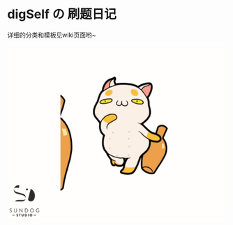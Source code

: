 # digSelf の 刷题日记

详细的分类和模板见wiki页面哟~

<div align=center><img width="600" height="400" src="https://github.com/digSelf/algorithms/blob/master/0A.others/4CF8BF5DE459957DE490DEB12D6A7220.gif"/></div>